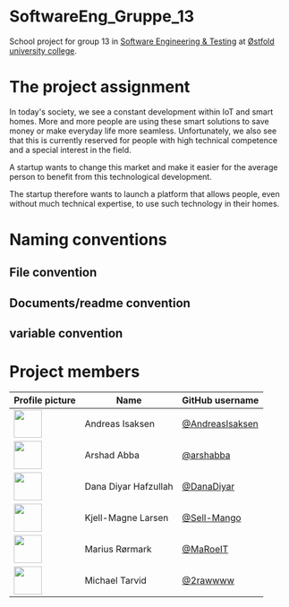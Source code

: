 # SoftwareEng_Gruppe_13
School project for group 13 in <a href="https://www.hiof.no/studier/emner/iio/itk/2024/host/itf20319.html">Software Engineering &amp; Testing</a> at <a href="https://www.hiof.no/english/">Østfold university college</a>.

# The project assignment

In today's society, we see a constant development within IoT and smart homes. More and more people are using these smart solutions to save money or make everyday life more seamless. Unfortunately, we also see that this is currently reserved for people with high technical competence and a special interest in the field.

A startup wants to change this market and make it easier for the average person to benefit from this technological development.

The startup therefore wants to launch a platform that allows people, even without much technical expertise, to use such technology in their homes.

# Naming conventions

## File convention

## Documents/readme convention

## variable convention

# Project members

| Profile picture                                                                              | Name                 | GitHub username                                      |
|----------------------------------------------------------------------------------------------|----------------------|------------------------------------------------------|
| <img src="https://github.com/AndreasIsaksen.png" width="50" height="50" border-radius="50%"> | Andreas Isaksen      | [@AndreasIsaksen](https://github.com/AndreasIsaksen) |
| <img src="https://github.com/arshabba.png" width="50" height="50" border-radius="50%">       | Arshad Abba          | [@arshabba](https://github.com/arshabba)             |
| <img src="https://github.com/DanaDiyar.png" width="50" height="50" border-radius="50%">      | Dana Diyar Hafzullah | [@DanaDiyar](https://github.com/DanaDiyar)           |
| <img src="https://github.com/Sell-Mango.png" width="50" height="50" border-radius="50%">     | Kjell-Magne Larsen   | [@Sell-Mango](https://github.com/Sell-Mango)         |
| <img src="https://github.com/MaRoeIT.png" width="50" height="50" border-radius="50%">        | Marius Rørmark       | [@MaRoeIT](https://github.com/MaRoeIT)               |
| <img src="https://github.com/2rawwww.png" width="50" height="50" border-radius="50%">        | Michael Tarvid       | [@2rawwww](https://github.com/2rawwww)               |
